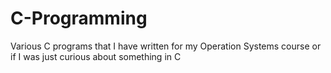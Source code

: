 # C-Programming
Various C programs that I have written for my Operation Systems course or if I was just curious about something in C
